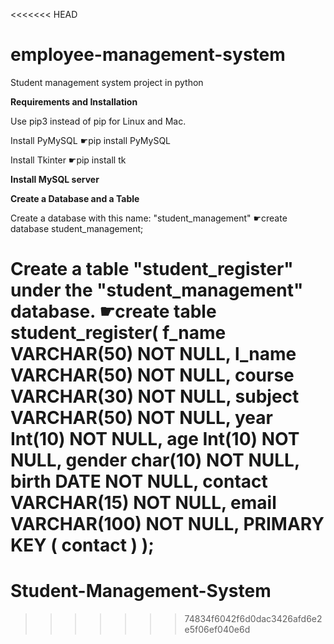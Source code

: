 <<<<<<< HEAD
# employee-management-system
Student management system project in python

****Requirements and Installation****

Use pip3 instead of pip for Linux and Mac.

Install PyMySQL
☛pip install PyMySQL

Install Tkinter
☛pip install tk



****Install MySQL server****



****Create a Database and a Table****

Create a database with this name: "student_management"
☛create database student_management;

Create a table "student_register" under the "student_management" database.
☛create table student_register(
	f_name VARCHAR(50) NOT NULL,
	l_name VARCHAR(50) NOT NULL,
	course VARCHAR(30) NOT NULL,
	subject VARCHAR(50) NOT NULL,
	year Int(10) NOT NULL,
	age Int(10) NOT NULL,
	gender char(10) NOT NULL,
	birth DATE NOT NULL,
	contact VARCHAR(15) NOT NULL,
	email VARCHAR(100) NOT NULL,
	PRIMARY KEY ( contact )
);
=======
# Student-Management-System
>>>>>>> 74834f6042f6d0dac3426afd6e2e5f06ef040e6d
